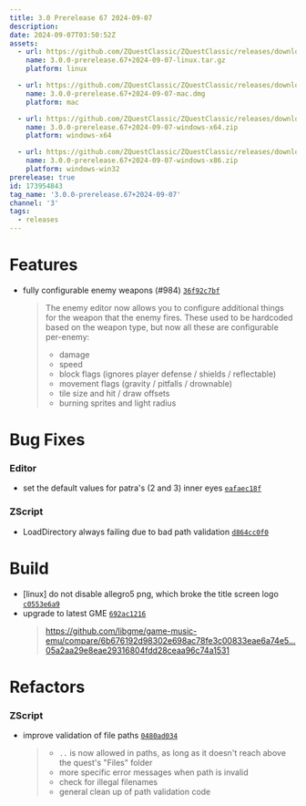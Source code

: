 ```yaml
---
title: 3.0 Prerelease 67 2024-09-07
description: 
date: 2024-09-07T03:50:52Z
assets: 
  - url: https://github.com/ZQuestClassic/ZQuestClassic/releases/download/3.0.0-prerelease.67%2B2024-09-07/3.0.0-prerelease.67%2B2024-09-07-linux.tar.gz
    name: 3.0.0-prerelease.67+2024-09-07-linux.tar.gz
    platform: linux

  - url: https://github.com/ZQuestClassic/ZQuestClassic/releases/download/3.0.0-prerelease.67%2B2024-09-07/3.0.0-prerelease.67%2B2024-09-07-mac.dmg
    name: 3.0.0-prerelease.67+2024-09-07-mac.dmg
    platform: mac

  - url: https://github.com/ZQuestClassic/ZQuestClassic/releases/download/3.0.0-prerelease.67%2B2024-09-07/3.0.0-prerelease.67%2B2024-09-07-windows-x64.zip
    name: 3.0.0-prerelease.67+2024-09-07-windows-x64.zip
    platform: windows-x64

  - url: https://github.com/ZQuestClassic/ZQuestClassic/releases/download/3.0.0-prerelease.67%2B2024-09-07/3.0.0-prerelease.67%2B2024-09-07-windows-x86.zip
    name: 3.0.0-prerelease.67+2024-09-07-windows-x86.zip
    platform: windows-win32
prerelease: true
id: 173954843
tag_name: '3.0.0-prerelease.67+2024-09-07'
channel: '3'
tags:
  - releases
---
```





# Features

- fully configurable enemy weapons (#984) [`36f92c7bf`](https://github.com/ZQuestClassic/ZQuestClassic/commit/36f92c7bfc466e58587f67ebe5412855ae6cf113)
   &nbsp;
   >The enemy editor now allows you to configure additional things for the weapon that the enemy fires. These used to be hardcoded based on the weapon type, but now all these are configurable per-enemy:  
   >
   >* damage
   >* speed
   >* block flags (ignores player defense / shields / reflectable)
   >* movement flags (gravity / pitfalls / drownable)
   >* tile size and hit / draw offsets
   >* burning sprites and light radius
   >

# Bug Fixes

### Editor

- set the default values for patra's (2 and 3) inner eyes [`eafaec18f`](https://github.com/ZQuestClassic/ZQuestClassic/commit/eafaec18ffbed6e4ca55892647dd5f30e97cd8af)

### ZScript

- LoadDirectory always failing due to bad path validation [`d864cc0f0`](https://github.com/ZQuestClassic/ZQuestClassic/commit/d864cc0f0bd69a230ed710adade86973ab2c8dbb)

# Build

- [linux] do not disable allegro5 png, which broke the title screen logo [`c0553e6a9`](https://github.com/ZQuestClassic/ZQuestClassic/commit/c0553e6a9880b16f54231db6fa931dd5161a2cf5)
- upgrade to latest GME [`692ac1216`](https://github.com/ZQuestClassic/ZQuestClassic/commit/692ac1216cdbcae124570dce8874c111e4cde62a)
   &nbsp;
   >https://github.com/libgme/game-music-emu/compare/6b676192d98302e698ac78fe3c00833eae6a74e5...05a2aa29e8eae29316804fdd28ceaa96c74a1531 
   >

# Refactors

### ZScript

- improve validation of file paths [`0480ad034`](https://github.com/ZQuestClassic/ZQuestClassic/commit/0480ad0349aa48750195fcf6d215bf15d6839821)
   &nbsp;
   >* `..` is now allowed in paths, as long as it doesn't reach above the
   >  quest's "Files" folder
   >* more specific error messages when path is invalid
   >* check for illegal filenames
   >* general clean up of path validation code
   >
